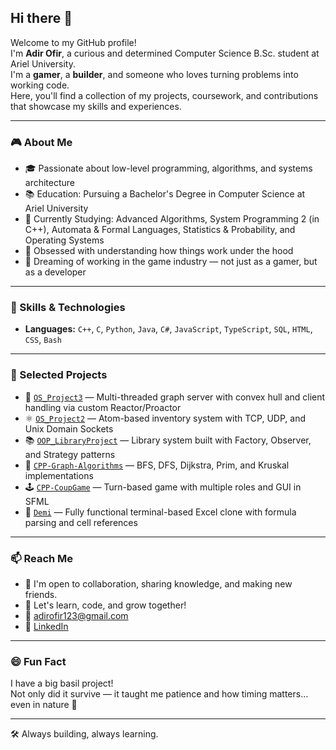 ## Hi there 👋

Welcome to my GitHub profile!  
I'm **Adir Ofir**, a curious and determined Computer Science B.Sc. student at Ariel University.  
I'm a **gamer**, a **builder**, and someone who loves turning problems into working code.  
Here, you'll find a collection of my projects, coursework, and contributions that showcase my skills and experiences.

---

### 🎮 About Me

- 🎓 Passionate about low-level programming, algorithms, and systems architecture  
- 📚 Education: Pursuing a Bachelor's Degree in Computer Science at Ariel University  
- 📖 Currently Studying: Advanced Algorithms, System Programming 2 (in C++), Automata & Formal Languages, Statistics & Probability, and Operating Systems  
- 🧠 Obsessed with understanding how things work under the hood  
- 👾 Dreaming of working in the game industry — not just as a gamer, but as a developer  

---

### 🧰 Skills & Technologies

- **Languages:** `C++`, `C`, `Python`, `Java`, `C#`, `JavaScript`, `TypeScript`, `SQL`, `HTML`, `CSS`, `Bash`

---

### 🚀 Selected Projects

- 🧪 [`OS_Project3`](https://github.com/adirofir123/OS_Project3) — Multi-threaded graph server with convex hull and client handling via custom Reactor/Proactor  
- ⚛️ [`OS_Project2`](https://github.com/adirofir123/OS_Project2) — Atom-based inventory system with TCP, UDP, and Unix Domain Sockets  
- 📚 [`OOP_LibraryProject`](https://github.com/adirofir123/OOP_LibraryProject) — Library system built with Factory, Observer, and Strategy patterns  
- 🧮 [`CPP-Graph-Algorithms`](https://github.com/adirofir123/CPP-Graph-Algorithms) — BFS, DFS, Dijkstra, Prim, and Kruskal implementations  
- 🕹️ [`CPP-CoupGame`](https://github.com/adirofir123/CPP-CoupGame) — Turn-based game with multiple roles and GUI in SFML  
- 🧠 [`Demi`](https://github.com/adirofir123/Demi) — Fully functional terminal-based Excel clone with formula parsing and cell references  

---

### 📫 Reach Me

- 🤝 I'm open to collaboration, sharing knowledge, and making new friends.  
- 💬 Let's learn, code, and grow together!  
- 📧 [adirofir123@gmail.com](mailto:adirofir123@gmail.com)  
- 💼 [LinkedIn](https://www.linkedin.com/in/adir-ofir-463721240)  

---

### 😄 Fun Fact

I have a big basil project!  
Not only did it survive — it taught me patience and how timing matters… even in nature 🌱  

---

🛠️ Always building, always learning.
